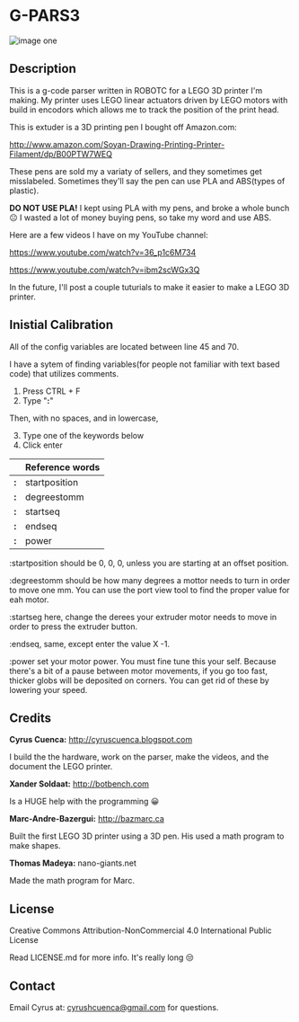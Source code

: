 # G-PARS3

![image one](https://github.com/cyruscuenca/g-pars3/blob/master/media/3Dprinter_header_2.jpg)


## Description

This is a g-code parser written in ROBOTC for a LEGO 3D printer I'm making. My printer uses LEGO linear 
actuators driven by LEGO motors with build in encodors which allows me to track the position of the 
print head.


This is extuder is a 3D printing pen I bought off Amazon.com:

http://www.amazon.com/Soyan-Drawing-Printing-Printer-Filament/dp/B00PTW7WEQ

These pens are sold my a variaty of sellers, and they sometimes get misslabeled. Sometimes they'll say 
the pen can use PLA and ABS(types of plastic). 


__DO NOT USE PLA!__ I kept using PLA with my pens, and 
broke a whole bunch :neutral_face: I wasted a lot of money buying pens, so take my word and use ABS.



Here are a few videos I have on my YouTube channel:

https://www.youtube.com/watch?v=36_p1c6M734

https://www.youtube.com/watch?v=ibm2scWGx3Q

In the future, I'll post a couple tuturials to make it easier to make a LEGO 3D printer.

## Inistial Calibration

All of the config variables are located between line 45 and 70.

I have a sytem of finding variables(for people not familiar with text based code) that utilizes
comments.

1. Press CTRL + F 
2. Type "__:__"

Then, with no spaces, and in lowercase,

3. Type one of the keywords below
4. Click enter

| |   Reference words |
|---|--------------|
|__:__  |startposition |
|__:__  |degreestomm   |
|__:__  |startseq      |
|__:__  |endseq        |
|__:__  |power         |

:startposition should be 0, 0, 0, unless you are starting at an offset position.

:degreestomm should be how many degrees a mottor needs to turn in order to move one mm. You can use the port view tool to find the proper value for eah motor.

:startseg here, change the derees your extruder motor needs to move in order to press the extruder button.

:endseq, same, except enter the value X -1.

:power set your motor power. You must fine tune this your self. Because there's a bit of a pause between motor movements, if you go too fast, thicker globs will be deposited on corners. You can get rid of these by lowering your speed.


## Credits

 __Cyrus Cuenca:__ http://cyruscuenca.blogspot.com
 
I build the the hardware, work on the parser, make the videos, and the document the LEGO printer.


__Xander Soldaat:__ http://botbench.com

Is a HUGE help with the programming :grinning:


__Marc-Andre-Bazergui:__ http://bazmarc.ca

Built the first LEGO 3D printer using a 3D pen. His used a math program to make shapes.


__Thomas Madeya:__ nano-giants.net

Made the math program for Marc.

## License

Creative Commons Attribution-NonCommercial 4.0 International Public License

Read LICENSE.md for more info. It's really long :unamused:

## Contact

Email Cyrus at: cyrushcuenca@gmail.com for questions.
